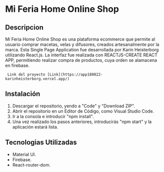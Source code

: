 # Mi Feria Home Online Shop
## Descripcion
Mi Feria Home Online Shop es una plataforma ecommerce que permite al usuario comprar macetas, velas y difusores, creados artesanalmente por la marca.
Esta Single Page Application fue desarrollada por Karin Heisterborg utilizando React.js.
La interfaz fue realizada con REACTJS-CREATE REACT APP, permitiendo realizar compra de productos, cuya orden se alamacena en firebase.

     Link del proyecto [Link](https://app180822-karinheisterborg.vercel.app/)
## Instalación
1. Descargar el repositorio, yendo a "Code" y "Download ZIP".
2. Abrir el repositorio en un Editor de Código, como Visual Studio Code.
3. Ir a la consola e introducir "npm install".
4. Una vez realizado los pasos anteriores, introducirás "npm start" y la aplicación estará lista.

## Tecnologias Utilizadas

* Material UI.
* Firebase.
* React-router-dom.

